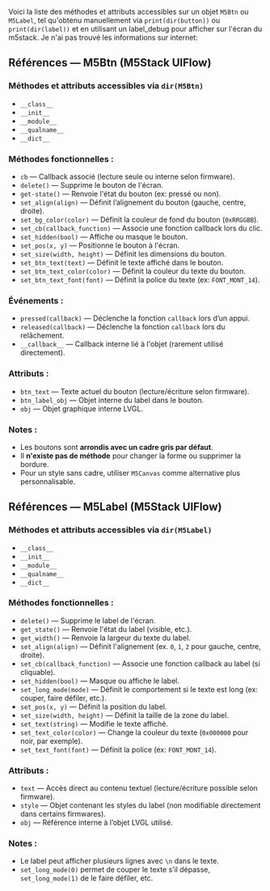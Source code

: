 
Voici la liste des méthodes et attributs accessibles sur un objet `M5Btn` ou `M5Label`, tel qu'obtenu manuellement via `print(dir(button))` ou `print(dir(label))` et en utilisant un label_debug pour afficher sur l'écran du m5stack. Je n'ai pas trouvé les informations sur internet:


## Références — M5Btn (M5Stack UIFlow)

### Méthodes et attributs accessibles via `dir(M5Btn)`

- `__class__`  
- `__init__`  
- `__module__`  
- `__qualname__`  
- `__dict__`  

### Méthodes fonctionnelles :
- `cb` — Callback associé (lecture seule ou interne selon firmware).  
- `delete()` — Supprime le bouton de l'écran.  
- `get-state()` — Renvoie l'état du bouton (ex: pressé ou non).  
- `set_align(align)` — Définit l’alignement du bouton (gauche, centre, droite).  
- `set_bg_color(color)` — Définit la couleur de fond du bouton (`0xRRGGBB`).  
- `set_cb(callback_function)` — Associe une fonction callback lors du clic.  
- `set_hidden(bool)` — Affiche ou masque le bouton.  
- `set_pos(x, y)` — Positionne le bouton à l'écran.  
- `set_size(width, height)` — Définit les dimensions du bouton.  
- `set_btn_text(text)` — Définit le texte affiché dans le bouton.  
- `set_btn_text_color(color)` — Définit la couleur du texte du bouton.  
- `set_btn_text_font(font)` — Définit la police du texte (ex: `FONT_MONT_14`).  

### Événements :
- `pressed(callback)` — Déclenche la fonction `callback` lors d’un appui.  
- `released(callback)` — Déclenche la fonction `callback` lors du relâchement.  
- `__callback__` — Callback interne lié à l'objet (rarement utilisé directement).

### Attributs :
- `btn_text` — Texte actuel du bouton (lecture/écriture selon firmware).  
- `btn_label_obj` — Objet interne du label dans le bouton.  
- `obj` — Objet graphique interne LVGL.

### Notes :
- Les boutons sont **arrondis avec un cadre gris par défaut**.
- Il **n'existe pas de méthode** pour changer la forme ou supprimer la bordure.
- Pour un style sans cadre, utiliser `M5Canvas` comme alternative plus personnalisable.


## Références — M5Label (M5Stack UIFlow)

### Méthodes et attributs accessibles via `dir(M5Label)`

- `__class__`  
- `__init__`  
- `__module__`  
- `__qualname__`  
- `__dict__`  

### Méthodes fonctionnelles :
- `delete()` — Supprime le label de l'écran.  
- `get_state()` — Renvoie l'état du label (visible, etc.).  
- `get_width()` — Renvoie la largeur du texte du label.  
- `set_align(align)` — Définit l'alignement (ex. `0`, `1`, `2` pour gauche, centre, droite).  
- `set_cb(callback_function)` — Associe une fonction callback au label (si cliquable).  
- `set_hidden(bool)` — Masque ou affiche le label.  
- `set_long_mode(mode)` — Définit le comportement si le texte est long (ex: couper, faire défiler, etc.).  
- `set_pos(x, y)` — Définit la position du label.  
- `set_size(width, height)` — Définit la taille de la zone du label.  
- `set_text(string)` — Modifie le texte affiché.  
- `set_text_color(color)` — Change la couleur du texte (`0x000000` pour noir, par exemple).  
- `set_text_font(font)` — Définit la police (ex: `FONT_MONT_14`).  

### Attributs :
- `text` — Accès direct au contenu textuel (lecture/écriture possible selon firmware).  
- `style` — Objet contenant les styles du label (non modifiable directement dans certains firmwares).  
- `obj` — Référence interne à l’objet LVGL utilisé.

### Notes :
- Le label peut afficher plusieurs lignes avec `\n` dans le texte.
- `set_long_mode(0)` permet de couper le texte s’il dépasse, `set_long_mode(1)` de le faire défiler, etc.
